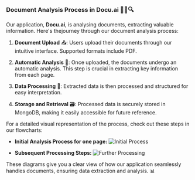 ### Document Analysis Process in Docu.ai 🌟📄🔍

Our application, **Docu.ai**, is analysing documents, extracting valuable information.
Here's thejourney through our document analysis process:

1. **Document Upload** 📤: 
   Users upload their documents through our intuitive interface. Supported formats include PDF.

2. **Automatic Analysis** 🤖: 
   Once uploaded, the documents undergo an automatic analysis. This step is crucial in extracting key information from each page.

3. **Data Processing** 🔄: 
   Extracted data is then processed and structured for easy interpretation.

5. **Storage and Retrieval** 🗃️: 
   Processed data is securely stored in MongoDB, making it easily accessible for future reference.


For a detailed visual representation of the process, check out these steps in our flowcharts:

- **Initial Analysis Process for one page:** 
  ![Initial Process](https://github.com/tomnotthomas/docu.ai/assets/126760913/9c4d8e8e-2481-4b71-8a4b-8b2ffd1ed79d)

- **Subsequent Processing Steps:** 
  ![Further Processing](https://github.com/tomnotthomas/docu.ai/assets/126760913/d811501c-2f42-4367-87ae-ae9500cb1e66)

These diagrams give you a clear view of how our application seamlessly handles documents, ensuring data extraction and analysis. 📊
